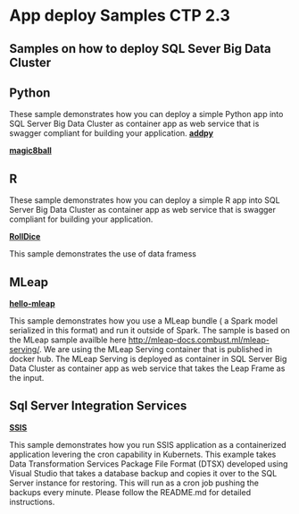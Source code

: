 # App deploy Samples CTP 2.3
## Samples on how to deploy SQL Sever Big Data Cluster


## Python 
These sample demonstrates how you can deploy a simple Python app into SQL Server Big Data Cluster as container app as web service that is swagger compliant for building your application. 
__[addpy](addpy/)__

__[magic8ball](magic8ball/)__


## R 
These sample demonstrates how you can deploy a simple R app into SQL Server Big Data Cluster as container app as web service that is swagger compliant for building your application. 

__[RollDice](RollDice/)__

This sample demonstrates the use of data framess

## MLeap 
__[hello-mleap](hello-mleap/)__

This sample demonstrates how you use a MLeap bundle ( a Spark model serialized in this format) and run it outside of Spark. The sample is based on the MLeap sample availble here http://mleap-docs.combust.ml/mleap-serving/. We are using the MLeap Serving container that is published in docker hub. The MLeap Serving is deployed as container in SQL Server Big Data Cluster as container app as web service that takes the Leap Frame as the input.  


## Sql Server Integration Services 
__[SSIS](SSIS/)__

This sample demonstrates how you run SSIS application as a containerized application levering the cron capability in Kubernets. This example takes Data Transformation Services Package File Format (DTSX) developed using Visual Studio that takes a database backup and copies it over to the SQL Server instance for restoring. This will run as a cron job pushing the backups every minute. Please follow the README.md for detailed instructions. 
